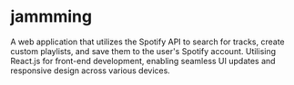 # jammming
A web application that utilizes the Spotify API to search for tracks, create custom playlists, and save them to the user's Spotify account. Utilising React.js for front-end development, enabling seamless UI updates and responsive design across various devices. 
